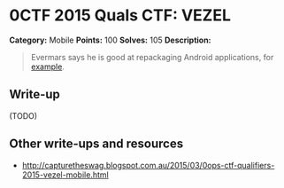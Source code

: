 # 0CTF 2015 Quals CTF: VEZEL

**Category:** Mobile
**Points:** 100
**Solves:** 105
**Description:** 

> Evermars says he is good at repackaging Android applications, for [example](vezel.apk).

## Write-up

(TODO)

## Other write-ups and resources

* <http://capturetheswag.blogspot.com.au/2015/03/0ops-ctf-qualifiers-2015-vezel-mobile.html>